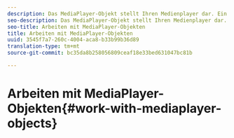 ```yaml
---
description: Das MediaPlayer-Objekt stellt Ihren Medienplayer dar. Ein MediaPlayerItem-Element stellt Audio- oder Videodateien auf Ihrem Player dar.
seo-description: Das MediaPlayer-Objekt stellt Ihren Medienplayer dar. Ein MediaPlayerItem-Element stellt Audio- oder Videodateien auf Ihrem Player dar.
seo-title: Arbeiten mit MediaPlayer-Objekten
title: Arbeiten mit MediaPlayer-Objekten
uuid: 3545f7a7-260c-4004-aca8-b33b99b36d89
translation-type: tm+mt
source-git-commit: bc35da8b258056809ceaf18e33bed631047bc81b

---
```



# Arbeiten mit MediaPlayer-Objekten{#work-with-mediaplayer-objects}
